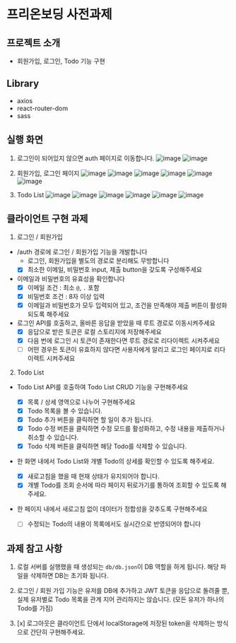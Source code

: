 # 프리온보딩 사전과제

## 프로젝트 소개

- 회원가입, 로그인, Todo 기능 구현

## Library

- axios
- react-router-dom
- sass

## 실행 화면
1. 로그인이 되어있지 않으면 auth 페이지로 이동합니다.
![image](https://user-images.githubusercontent.com/57670160/210798090-05678a44-b7b3-4edb-a64a-238a25d3928d.png)
![image](https://user-images.githubusercontent.com/57670160/210801444-476bc1fe-b08e-44ac-9537-5ebd2920579d.png)

2. 회원가입, 로그인 페이지
![image](https://user-images.githubusercontent.com/57670160/210801366-3a47df2c-9961-4da6-99d5-f1e0dcfa82e1.png)
![image](https://user-images.githubusercontent.com/57670160/210801636-3b203a1f-b291-4450-a921-cb11e42b1736.png)
![image](https://user-images.githubusercontent.com/57670160/210801748-5565237c-5ee9-4a31-a416-5cc170f41cc0.png)
![image](https://user-images.githubusercontent.com/57670160/210801954-13e72eae-cd04-433c-8113-dea5f6e883a6.png)
![image](https://user-images.githubusercontent.com/57670160/210802151-49c1ade2-e473-4768-bd5a-32787733221f.png)
![image](https://user-images.githubusercontent.com/57670160/210802263-cfeb5e6e-a06f-4e3d-a508-92ea602598c8.png)

3. Todo List
![image](https://user-images.githubusercontent.com/57670160/210802403-df86976b-f7e4-4029-80f3-79c972fb4fcd.png)
![image](https://user-images.githubusercontent.com/57670160/210802631-4e8d74c0-3c1b-45d6-a1fe-1df5456fae01.png)
![image](https://user-images.githubusercontent.com/57670160/210802700-0f6fd460-d296-4a2f-b04c-45e68ffa7be0.png)
![image](https://user-images.githubusercontent.com/57670160/210802761-cf014c4d-147c-418d-95f0-e9deeb87877f.png)
![image](https://user-images.githubusercontent.com/57670160/210802824-d26aec8f-2862-43c0-bc64-addb2cc760ce.png)
![image](https://user-images.githubusercontent.com/57670160/210802919-e58bd5f9-ff95-47e7-88b4-cecb5208418a.png)

## 클라이언트 구현 과제

1. 로그인 / 회원가입

  - /auth 경로에 로그인 / 회원가입 기능을 개발합니다
    - 로그인, 회원가입을 별도의 경로로 분리해도 무방합니다
    - [x] 최소한 이메일, 비밀번호 input, 제출 button을 갖도록 구성해주세요
- 이메일과 비밀번호의 유효성을 확인합니다
  - [x] 이메일 조건 : 최소 `@`, `.` 포함
  - [x] 비밀번호 조건 : 8자 이상 입력
  - [x] 이메일과 비밀번호가 모두 입력되어 있고, 조건을 만족해야 제출 버튼이 활성화 되도록 해주세요
- 로그인 API를 호출하고, 올바른 응답을 받았을 때 루트 경로로 이동시켜주세요
  - [x] 응답으로 받은 토큰은 로컬 스토리지에 저장해주세요
  - [x] 다음 번에 로그인 시 토큰이 존재한다면 루트 경로로 리다이렉트 시켜주세요
  - [ ] 어떤 경우든 토큰이 유효하지 않다면 사용자에게 알리고 로그인 페이지로 리다이렉트 시켜주세요

2. Todo List

- Todo List API를 호출하여 Todo List CRUD 기능을 구현해주세요
  - [x] 목록 / 상세 영역으로 나누어 구현해주세요
  - [x] Todo 목록을 볼 수 있습니다.
  - [x] Todo 추가 버튼을 클릭하면 할 일이 추가 됩니다.
  - [x] Todo 수정 버튼을 클릭하면 수정 모드를 활성화하고, 수정 내용을 제출하거나 취소할 수 있습니다.
  - [x] Todo 삭제 버튼을 클릭하면 해당 Todo를 삭제할 수 있습니다.
- 한 화면 내에서 Todo List와 개별 Todo의 상세를 확인할 수 있도록 해주세요.
  - [x] 새로고침을 했을 때 현재 상태가 유지되어야 합니다.
  - [x] 개별 Todo를 조회 순서에 따라 페이지 뒤로가기를 통하여 조회할 수 있도록 해주세요.
- 한 페이지 내에서 새로고침 없이 데이터가 정합성을 갖추도록 구현해주세요

  - [ ] 수정되는 Todo의 내용이 목록에서도 실시간으로 반영되어야 합니다

## 과제 참고 사항

1. 로컬 서버를 실행했을 때 생성되는 `db/db.json`이 DB 역할을 하게 됩니다. 해당 파일을 삭제하면 DB는 초기화 됩니다.

2. 로그인 / 회원 가입 기능은 유저를 DB에 추가하고 JWT 토큰을 응답으로 돌려줄 뿐, 실제 유저별로 Todo 목록을 관계 지어 관리하지는 않습니다. (모든 유저가 하나의 Todo를 가짐)

3. [x] 로그아웃은 클라이언트 단에서 localStorage에 저장된 token을 삭제하는 방식으로 간단히 구현해주세요.
